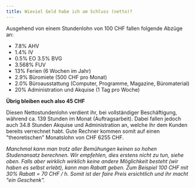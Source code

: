 ```yaml
---
title: Wieviel Geld habe ich am Schluss (netto)?
---
```


Ausgehend von einem Stundenlohn von 100 CHF fallen folgende Abzüge an:

- 7.8% AHV
- 1.4% IV
- 0.5% EO 3.5% BVG
- 3.568% FUV
- 13% Ferien (6 Wochen im Jahr)
- 2.9% Büromiete (500 CHF pro Monat)
- 2.0% Büroausstattung (Computer, Programme, Magazine, Büromaterial)
- 20% Administration und Akquise (1 Tag pro Woche)

__Übrig bleiben euch also 45 CHF__

Diesen Nettostundenlohn verdient ihr, bei vollständiger Beschäftigung, während ca. 139 Stunden im Monat (Auftragsarbeit). Dabei fallen jedoch auch 34.8 Stunden Akquise und Administration an, welche ihr dem Kunden bereits verrechnet habt. Gute Rechner kommen somit auf einen "theoretischen" Monatslohn von CHF 6255 CHF.

_Manchmal kann man trotz aller Bemühungen keinen so hohen Studenansatz berechnen. Wir empfehlen, dies erstens nicht zu tun, siehe oben. Falls aber wirklich wirklich keine andere Möglichkeit besteht (wir haben es selbst erlebt), kann man Rabatt geben. Zum Beispiel 100 CHF mit 30% Rabatt = 70 CHF / h. Somit ist der faire Preis ersichtlich und ihr macht "ein Geschenk"._
